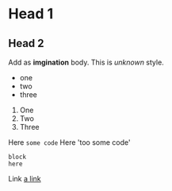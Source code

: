 # Head 1

## Head 2

Add as **imgination** body.
This is *unknown* style.

- one
- two
- three

1. One
2. Two
3. Three

Here `some code`
Here 'too some code'
```
block
here
```
Link [a link](http://www.wikipedia.org) 
